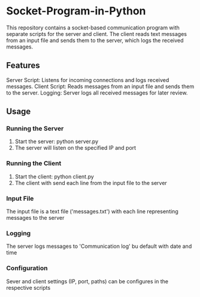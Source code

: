 # Socket-Program-in-Python
This repository contains a socket-based communication program with separate scripts for the server and client. The client reads text messages from an input file and sends them to the server, which logs the received messages.

## Features
Server Script: Listens for incoming connections and logs received messages.
Client Script: Reads messages from an input file and sends them to the server.
Logging: Server logs all received messages for later review.

## Usage
### Running the Server
1. Start the server: python server.py
2. The server will listen on the specified IP and port

### Running the Client
1. Start the client: python client.py
2. The client with send each line from the input file to the server

### Input File
The input file is a text file ('messages.txt') with each line representing messages to the server

### Logging
The server logs messages to 'Communication log' bu default with date and time

### Configuration
Sever and client settings (IP, port, paths) can be configures in the respective scripts



